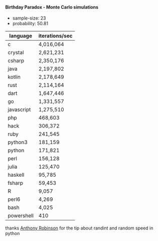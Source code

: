 #### Birthday Paradox - Monte Carlo simulations

* sample-size: 23
* probability: 50.81

language | iterations/sec
|--|--|
c|4,016,064
crystal|2,621,231
csharp|2,350,176
java|2,197,802
kotlin|2,178,649
rust|2,114,164
dart|1,647,446
go|1,331,557
javascript|1,275,510
php|468,603
hack|306,372
ruby|241,545
python3|181,159
python|171,821
perl|156,128
julia|125,470
haskell|95,785
fsharp|59,453
R|9,057
perl6|4,269
bash|4,025
powershell|410

thanks [Anthony Robinson](https://github.com/anthonycrobinson) for the tip about randint and random speed in python
